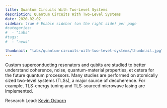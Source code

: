 ```yaml
---
title: Quantum Circuits With Two-Level Systems
description: Quantum Circuits With Two-Level Systems
date: 2020-02-02
sidebar: true # Enable sidebar (on the right side) per page
#categories:
#  - "Labs"
#tags:
#  - "news"

thumbnail: "labs/quantum-circuits-with-two-level-systems/thumbnail.jpg" # Thumbnail image
---
```

Custom superconducting resonators and qubits are studied to better understand coherence, noise, quantum-material properties, et cetera for the future quantum processors. Many studies are performed on atomically sized two-level systems (TLSs), a major source of decoherence. For example, TLS-energy tuning and TLS-sourced microwave lasing are implemented.

Research Lead: [Kevin Osborn](https://www.physics.umd.edu/~kosborn/)